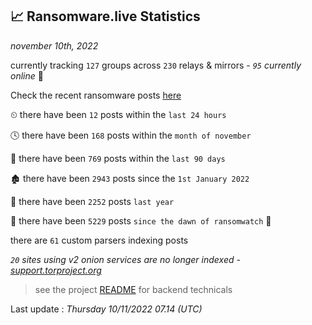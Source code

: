 
## 📈 Ransomware.live Statistics
_november 10th, 2022_

currently tracking `127` groups across `230` relays & mirrors - _`95` currently online_ 📡

Check the recent ransomware posts [here](https://www.ransomware.live/#/recentposts)


⏲ there have been `12` posts within the `last 24 hours`

🕓 there have been `168` posts within the `month of november`

📅 there have been `769` posts within the `last 90 days`

🏚 there have been `2943` posts since the `1st January 2022`

🚀 there have been `2252` posts `last year`

🦕 there have been `5229` posts `since the dawn of ransomwatch` 🐣

there are `61` custom parsers indexing posts

_`20` sites using v2 onion services are no longer indexed - [support.torproject.org](https://support.torproject.org/onionservices/v2-deprecation/)_

> see the project [README](https://github.com/jmousqueton/ransomwatch#readme) for backend technicals



Last update : _Thursday 10/11/2022 07.14 (UTC)_

